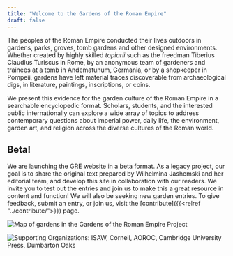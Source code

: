 ```yaml
---
title: "Welcome to the Gardens of the Roman Empire"
draft: false
---
```


The peoples of the Roman Empire conducted their lives outdoors in gardens, parks, groves, tomb gardens and other designed environments. Whether created by highly skilled *topiarii* such as the freedman Tiberius Claudius Turiscus in Rome, by an anonymous team of gardeners and trainees at a tomb in Andematunum, Germania, or by a shopkeeper in Pompeii, gardens have left material traces discoverable from archaeological digs, in literature, paintings, inscriptions, or coins.

We present this evidence for the garden culture of the Roman Empire in a searchable encyclopedic format. Scholars, students, and the interested public internationally can explore a wide array of topics to address contemporary questions about imperial power, daily life, the environment, garden art, and religion across the diverse cultures of the Roman world.

## Beta!

We are launching the GRE website in a beta format. As a legacy project, our goal is to share the original text prepared by Wilhelmina Jashemski and her editorial team, and develop this site in collaboration with our readers. We invite you to test out the entries and join us to make this a great resource in content and function! We will also be seeking new garden entries. To give feedback, submit an entry, or join us,
visit the [contribute]({{<relref "../contribute/">}}) page.

<!--For the most recent information about the status of the project and news about upcoming publications and features, please see our [blog]({{<relref "../blog/">}}).-->

![Map of gardens in the Gardens of the Roman Empire Project](../images/landing-page-map-1.png)

![Supporting Organizations: ISAW, Cornell, AOROC, Cambridge University Press, Dumbarton Oaks](../img/logos.png)
